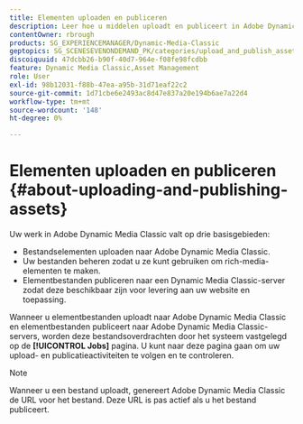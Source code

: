 ```yaml
---
title: Elementen uploaden en publiceren
description: Leer hoe u middelen uploadt en publiceert in Adobe Dynamic Media Classic.
contentOwner: rbrough
products: SG_EXPERIENCEMANAGER/Dynamic-Media-Classic
geptopics: SG_SCENESEVENONDEMAND_PK/categories/upload_and_publish_assets
discoiquuid: 47dcbb26-b90f-40d7-964e-f08fe98fcdbb
feature: Dynamic Media Classic,Asset Management
role: User
exl-id: 98b12031-f88b-47ea-a95b-31d71eaf22c2
source-git-commit: 1d71cbe6e2493ac8d47e837a20e194b6ae7a22d4
workflow-type: tm+mt
source-wordcount: '148'
ht-degree: 0%

---
```


# Elementen uploaden en publiceren {#about-uploading-and-publishing-assets}

Uw werk in Adobe Dynamic Media Classic valt op drie basisgebieden:

* Bestandselementen uploaden naar Adobe Dynamic Media Classic.
* Uw bestanden beheren zodat u ze kunt gebruiken om rich-media-elementen te maken.
* Elementbestanden publiceren naar een Dynamic Media Classic-server zodat deze beschikbaar zijn voor levering aan uw website en toepassing.

Wanneer u elementbestanden uploadt naar Adobe Dynamic Media Classic en elementbestanden publiceert naar Adobe Dynamic Media Classic-servers, worden deze bestandsoverdrachten door het systeem vastgelegd op de **[!UICONTROL Jobs]** pagina. U kunt naar deze pagina gaan om uw upload- en publicatieactiviteiten te volgen en te controleren.

>[!NOTE]
>
>Wanneer u een bestand uploadt, genereert Adobe Dynamic Media Classic de URL voor het bestand. Deze URL is pas actief als u het bestand publiceert.

<!-- >[!NOTE]
>
>A new Instant Publish feature was made available shortly after the release of Adobe Dynamic Media Classic 6.0. This feature, which publishes assets immediately with one step, is being rolled out gradually, replacing the **[!UICONTROL Mark for Publish]** functionality. Some users will continue to see the current interface and functionality for a while, until they are included in the rollout. In addition, some assets will continue to use the “Mark for Publish” process for a while after the rollout. -->
